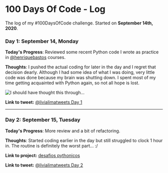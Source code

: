 # 100 Days Of Code - Log

The log of my #100DaysOfCode challenge. Started on **September 14th, 2020**.

### Day 1: September 14, Monday

**Today's Progress**: Reviewed some recent Python code I wrote as practice in  [@henriquebastos](https://twitter.com/henriquebastos) courses.

**Thoughts**: I pushed the actual coding for later in the day and I regret that decision dearly. Although I had some idea of what I was doing, very little code was done because my brain was shutting down. I spent most of my time getting acquainted with Python again, so not all hope is lost.

![I should have thought this through...](https://media.giphy.com/media/xUOxfolJrVBce4RNAI/giphy.gif)

**Link to tweet:** [@livialimatweets Day 1](https://twitter.com/livialimatweets/status/1305684422277165057?s=20)

---------------------------------------------
### Day 2: September 15, Tuesday

**Today's Progress**: More review and a bit of refactoring.

**Thoughts**: Started coding earlier in the day but still struggled to clock 1 hour in. The routine is definitely the worst part... :/

**Link to project:** [desafios pythonicos](https://github.com/livialima/pacote-desafios-pythonicos)

**Link to tweet:** [@livialimatweets Day 2](https://twitter.com/livialimatweets/status/1305958236668002306?s=20)
